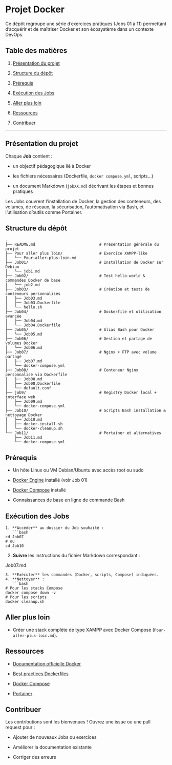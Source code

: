 
# Projet Docker

Ce dépôt regroupe une série d’exercices pratiques (Jobs 01 à 11) permettant d’acquérir et de maîtriser Docker et son écosystème dans un contexte DevOps.


## Table des matières

1. [Présentation du projet](#présentation-du-projet)

2. [Structure du dépôt](#structure-du-dépôt)

3. [Prérequis](#prérequis)

4. [Exécution des Jobs](#exécution-des-jobs)

5. [Aller plus loin](#aller-plus-loin)

6. [Ressources](#ressources)

8. [Contribuer](#contribuer)
    

----------

## Présentation du projet

Chaque **Job** contient :

-   un objectif pédagogique lié à Docker
    
-   les fichiers nécessaires (Dockerfile, `docker compose.yml`, scripts…)
    
-   un document Markdown (`jobXX.md`) décrivant les étapes et bonnes pratiques
    

Les Jobs couvrent l’installation de Docker, la gestion des conteneurs, des volumes, de réseaux, la sécurisation, l’automatisation via Bash, et l’utilisation d’outils comme Portainer.

## Structure du dépôt

```text
.
├── README.md                            # Présentation générale du projet
├── Pour aller plus loin/                # Exercice XAMPP-like
│   └── Pour-aller-plus-loin.md
├── Job01/                               # Installation de Docker sur Debian
│   └── job1.md
├── Job02/                               # Test hello-world & commandes Docker de base
│   └── job2.md
├── Job03/                               # Création et tests de conteneurs personnalisés
│   ├── Job03.md
│   ├── Job03.Dockerfile
│   └── hello.sh
├── Job04/                               # Dockerfile et utilisation avancée
│   ├── Job04.md
│   └── Job04.Dockerfile
├── Job05/                               # Alias Bash pour Docker
│   └── Job05.md
├── Job06/                               # Gestion et partage de volumes Docker
│   └── Job06.md
├── Job07/                               # Nginx + FTP avec volume partagé
│   ├── Job07.md
│   └── docker-compose.yml
├── Job08/                               # Conteneur Nginx personnalisé via Dockerfile
│   ├── Job08.md
│   ├── Job08.Dockerfile
│   └── default.conf
├── job9/                                # Registry Docker local + interface web
│   ├── Job09.md
│   └── docker-compose.yml
├── Job10/                               # Scripts Bash installation & nettoyage Docker
│   ├── Job10.md
│   ├── docker-install.sh
│   └── docker-cleanup.sh
└── Job11/                               # Portainer et alternatives
    ├── Job11.md
    └── docker-compose.yml

```

## Prérequis

-   Un hôte Linux ou VM Debian/Ubuntu avec accès root ou sudo
    
-   [Docker Engine](https://docs.docker.com/get-docker/) installé (voir Job 01)
    
-   [Docker Compose](https://docs.docker.com/compose/install/) installé
    
-   Connaissances de base en ligne de commande Bash
    

## Exécution des Jobs

```
1. **Accéder** au dossier du Job souhaité :
   ```bash
cd Job07
# ou
cd Job10

```

2.  **Suivre** les instructions du fichier Markdown correspondant :
    

Job07.md

```
3. **Exécuter** les commandes (Docker, scripts, Compose) indiquées.
4. **Nettoyer** :
   ```bash
# Pour les stacks Compose
docker compose down -v
# Pour les scripts
docker cleanup.sh

```

## Aller plus loin

-   Créer une stack complète de type XAMPP avec Docker Compose (`Pour-aller-plus-loin.md`).

## Ressources

-   [Documentation officielle Docker](https://docs.docker.com/)
    
-   [Best practices Dockerfiles](https://docs.docker.com/develop/develop-images/dockerfile_best-practices/)
    
-   [Docker Compose](https://docs.docker.com/compose/)
    
-   [Portainer](https://www.portainer.io/)
    

## Contribuer

Les contributions sont les bienvenues ! Ouvrez une issue ou une pull request pour :

-   Ajouter de nouveaux Jobs ou exercices
    
-   Améliorer la documentation existante
    
-   Corriger des erreurs
